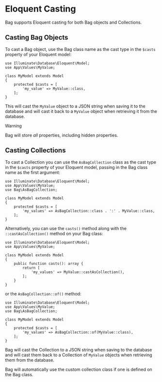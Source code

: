 # Eloquent Casting

Bag supports Eloquent casting for both Bag objects and Collections.

## Casting Bag Objects

To cast a Bag object, use the Bag class name as the cast type in the `$casts` property of your Eloquent model:

```php{7}
use Illuminate\Database\Eloquent\Model;
use App\Values\MyValue;

class MyModel extends Model
{
    protected $casts = [
        'my_value' => MyValue::class,
    ];
}
```

This will cast the `MyValue` object to a JSON string when saving it to the database and will cast it back to a `MyValue` object when retrieving it from the database.

> [!WARNING]
> Bag will store _all_ properties, including hidden properties.

## Casting Collections

To cast a Collection you can use the `AsBagCollection` class as the cast type in the `$casts` property of your Eloquent model, passing in the Bag class name as the first argument:

```php{8}
use Illuminate\Database\Eloquent\Model;
use App\Values\MyValue;
use Bag\AsBagCollection;

class MyModel extends Model
{
    protected $casts = [
        'my_values' => AsBagCollection::class . ':' . MyValue::class,
    ];
}
```

Alternatively, you can use the `casts()` method along with the `::castAsCollection()` method on your Bag class:

```php{8}
use Illuminate\Database\Eloquent\Model;
use App\Values\MyValue;

class MyModel extends Model
{
    public function casts(): array {
        return [
            'my_values' => MyValue::castAsCollection(),
        ];
    }
}
```

or the `AsBagCollection::of()` method:

```php{8}
use Illuminate\Database\Eloquent\Model;
use App\Values\MyValue;
use Bag\AsBagCollection;

class MyModel extends Model
{
    protected $casts = [
        'my_values' => AsBagCollection::of(MyValue::class),
    ];
}
```

Bag will cast the Collection to a JSON string when saving to the database and will cast them back to a Collection of `MyValue` objects when retrieving them from the database.

Bag will automatically use the custom collection class if one is defined on the Bag class.
